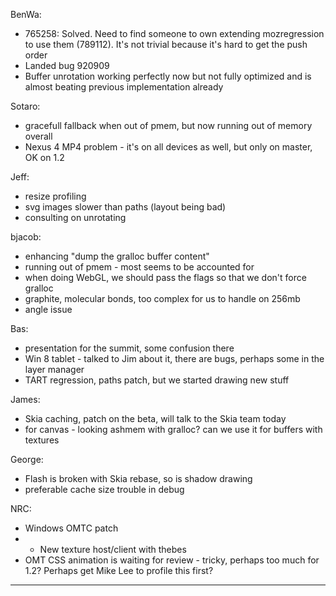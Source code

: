 BenWa:
* 765258: Solved. Need to find someone to own extending mozregression to use them (789112). It's not trivial because it's hard to get the push order
* Landed bug 920909
* Buffer unrotation working perfectly now but not fully optimized and is almost beating previous implementation already

Sotaro:
* gracefull fallback when out of pmem, but now running out of memory overall
* Nexus 4 MP4 problem - it's on all devices as well, but only on master, OK on 1.2

Jeff:
* resize profiling
* svg images slower than paths (layout being bad)
* consulting on unrotating

bjacob:
* enhancing "dump the gralloc buffer content"
* running out of pmem - most seems to be accounted for
* when doing WebGL, we should pass the flags so that we don't force gralloc
* graphite, molecular bonds, too complex for us to handle on 256mb
* angle issue

Bas:
* presentation for the summit, some confusion there
* Win 8 tablet - talked to Jim about it, there are bugs, perhaps some in the layer manager
* TART regression, paths patch, but we started drawing new stuff

James:
* Skia caching, patch on the beta, will talk to the Skia team today
* for canvas - looking ashmem with gralloc? can we use it for buffers with textures

George:
* Flash is broken with Skia rebase, so is shadow drawing
* preferable cache size trouble in debug

NRC:
* Windows OMTC patch
* * New texture host/client with thebes
* OMT CSS animation is waiting for review - tricky, perhaps too much for 1.2?  Perhaps get Mike Lee to profile this first?

________________


